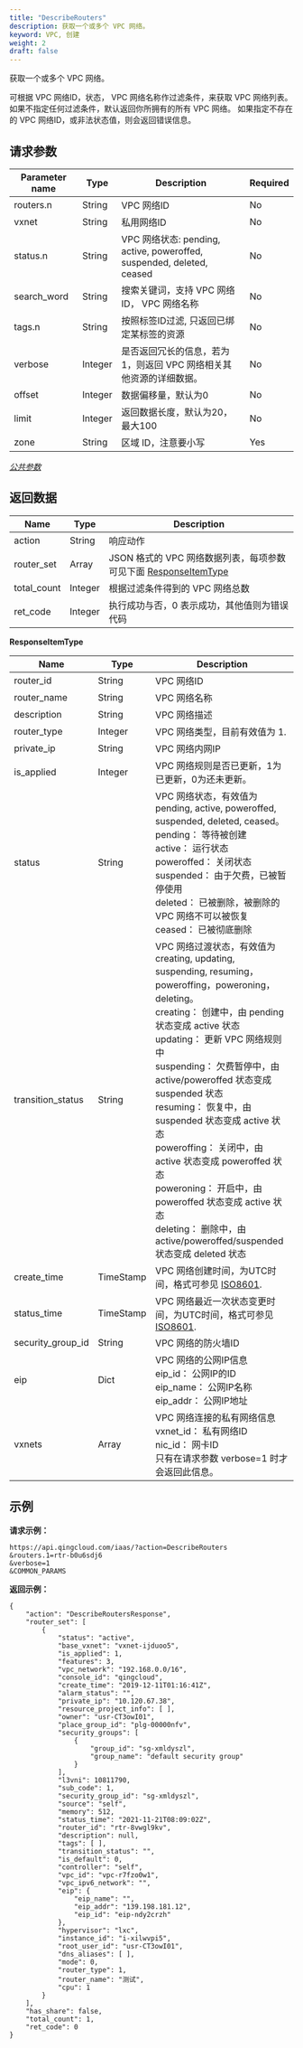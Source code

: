 ```yaml
---
title: "DescribeRouters"
description: 获取一个或多个 VPC 网络。
keyword: VPC, 创建
weight: 2
draft: false
---
```


获取一个或多个 VPC 网络。

可根据 VPC 网络ID，状态， VPC 网络名称作过滤条件，来获取 VPC 网络列表。 如果不指定任何过滤条件，默认返回你所拥有的所有 VPC 网络。 如果指定不存在的 VPC 网络ID，或非法状态值，则会返回错误信息。

## 请求参数

| Parameter name | Type | Description | Required |
| --- | --- | --- | --- |
| routers.n | String |  VPC 网络ID | No |
| vxnet | String | 私用网络ID | No |
| status.n | String |  VPC 网络状态: pending, active, poweroffed, suspended, deleted, ceased | No |
| search_word | String | 搜索关键词，支持 VPC 网络ID， VPC 网络名称 | No |
| tags.n | String | 按照标签ID过滤, 只返回已绑定某标签的资源 | No |
| verbose | Integer | 是否返回冗长的信息，若为1，则返回 VPC 网络相关其他资源的详细数据。 | No |
| offset | Integer | 数据偏移量，默认为0 | No |
| limit | Integer | 返回数据长度，默认为20，最大100 | No |
| zone | String | 区域 ID，注意要小写 | Yes |

[_公共参数_](../../get_api/parameters/)

## 返回数据

| Name | Type | Description |
| --- | --- | --- |
| action | String | 响应动作 |
| router_set | Array | JSON 格式的 VPC 网络数据列表，每项参数可见下面 [ResponseItemType](#responseitemtype) |
| total_count | Integer | 根据过滤条件得到的 VPC 网络总数 |
| ret_code | Integer | 执行成功与否，0 表示成功，其他值则为错误代码 |

**ResponseItemType**

| Name | Type | Description |
| --- | --- | --- |
| router_id | String |  VPC 网络ID |
| router_name | String |  VPC 网络名称 |
| description | String |  VPC 网络描述 |
| router_type | Integer |  VPC 网络类型，目前有效值为 1. |
| private_ip | String |  VPC 网络内网IP |
| is_applied | Integer |  VPC 网络规则是否已更新，1为已更新，0为还未更新。 |
| status | String |  VPC 网络状态，有效值为pending, active, poweroffed, suspended, deleted, ceased。<br/>pending： 等待被创建<br/>active： 运行状态<br/>poweroffed： 关闭状态<br/>suspended： 由于欠费，已被暂停使用<br/>deleted： 已被删除，被删除的 VPC 网络不可以被恢复<br/>ceased： 已被彻底删除 |
| transition_status | String |  VPC 网络过渡状态，有效值为creating, updating, suspending, resuming，poweroffing，poweroning，deleting。<br/>creating： 创建中，由 pending 状态变成 active 状态<br/>updating： 更新 VPC 网络规则中<br/>suspending： 欠费暂停中，由 active/poweroffed 状态变成 suspended 状态<br/>resuming： 恢复中，由 suspended 状态变成 active 状态<br/>poweroffing： 关闭中，由 active 状态变成 poweroffed 状态<br/>poweroning： 开启中，由 poweroffed 状态变成 active 状态<br/>deleting： 删除中，由 active/poweroffed/suspended 状态变成 deleted 状态 |
| create_time | TimeStamp |  VPC 网络创建时间，为UTC时间，格式可参见 [ISO8601](http://www.w3.org/TR/NOTE-datetime). |
| status_time | TimeStamp |  VPC 网络最近一次状态变更时间，为UTC时间，格式可参见 [ISO8601](http://www.w3.org/TR/NOTE-datetime). |
| security_group_id | String |  VPC 网络的防火墙ID |
| eip | Dict |  VPC 网络的公网IP信息<br/>eip_id： 公网IP的ID<br/>eip_name： 公网IP名称<br/>eip_addr： 公网IP地址 |
| vxnets | Array |  VPC 网络连接的私有网络信息<br/>vxnet_id： 私有网络ID<br/>nic_id： 网卡ID<br/>只有在请求参数 verbose=1 时才会返回此信息。 |

## 示例

**请求示例：**

```
https://api.qingcloud.com/iaas/?action=DescribeRouters
&routers.1=rtr-b0u6sdj6
&verbose=1
&COMMON_PARAMS
```

**返回示例：**

```
{
    "action": "DescribeRoutersResponse", 
    "router_set": [
        {
            "status": "active", 
            "base_vxnet": "vxnet-ijduoo5", 
            "is_applied": 1, 
            "features": 3, 
            "vpc_network": "192.168.0.0/16", 
            "console_id": "qingcloud", 
            "create_time": "2019-12-11T01:16:41Z", 
            "alarm_status": "", 
            "private_ip": "10.120.67.38", 
            "resource_project_info": [ ], 
            "owner": "usr-CT3owI01", 
            "place_group_id": "plg-00000nfv", 
            "security_groups": [
                {
                    "group_id": "sg-xmldyszl", 
                    "group_name": "default security group"
                }
            ], 
            "l3vni": 10811790, 
            "sub_code": 1, 
            "security_group_id": "sg-xmldyszl", 
            "source": "self", 
            "memory": 512, 
            "status_time": "2021-11-21T08:09:02Z", 
            "router_id": "rtr-8vwgl9kv", 
            "description": null, 
            "tags": [ ], 
            "transition_status": "", 
            "is_default": 0, 
            "controller": "self", 
            "vpc_id": "vpc-r7fzo0w1", 
            "vpc_ipv6_network": "", 
            "eip": {
                "eip_name": "", 
                "eip_addr": "139.198.181.12", 
                "eip_id": "eip-ndy2crzh"
            }, 
            "hypervisor": "lxc", 
            "instance_id": "i-xilwvpi5", 
            "root_user_id": "usr-CT3owI01", 
            "dns_aliases": [ ], 
            "mode": 0, 
            "router_type": 1, 
            "router_name": "测试", 
            "cpu": 1
        }
    ], 
    "has_share": false, 
    "total_count": 1, 
    "ret_code": 0
}
```
